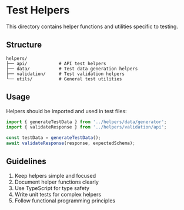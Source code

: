 # Test Helpers

This directory contains helper functions and utilities specific to testing.

## Structure

```
helpers/
├── api/            # API test helpers
├── data/           # Test data generation helpers
├── validation/     # Test validation helpers
└── utils/          # General test utilities
```

## Usage

Helpers should be imported and used in test files:

```typescript
import { generateTestData } from '../helpers/data/generator';
import { validateResponse } from '../helpers/validation/api';

const testData = generateTestData();
await validateResponse(response, expectedSchema);
```

## Guidelines

1. Keep helpers simple and focused
2. Document helper functions clearly
3. Use TypeScript for type safety
4. Write unit tests for complex helpers
5. Follow functional programming principles
